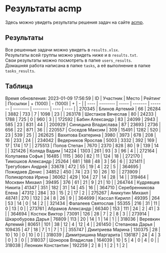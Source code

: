 # Результаты acmp
Здесь можно увидеть результаты решения задач на сайте [acmp](https://acmp.ru). 

## Результаты
Все решенные задачи можно увидеть в `results.xlsx`.  
Результаты всей группы можно увидеть ниже и в `results.txt`.  
Свои результаты можно посмотреть в папке `users_results`.  
Домашняя работа написана в папке `tasks`, а её выполнение в папке `tasks_results`.

## Таблица
Время обновления: 2023-01-09 17:56:59
| ID   | Участник | Место | Рейтинг | Посылки | + (1000) | - (1000) | +    | -    |
| ---- | -------- | ----- | ------- | ------- | -------- | -------- | ---- | ---- |
| 270345 | Блинов Артемий | 66 | 26284 | 3882 | 733 | 7 | 1098 | 23 |
| 263178 | Шестаков Вячеслав | 80 | 24233 | 1788 | 725 | 0 | 960 | 3 |
| 172592 | Бабин Александр | 83 | 24099 | 2943 | 585 | 23 | 831 | 44 |
| 200929 | Синицына Владислава | 87 | 23693 | 2736 | 656 | 22 | 871 | 36 |
| 220557 | Соседов Максим | 309 | 15491 | 1282 | 520 | 23 | 539 | 25 |
| 262625 | Вахитова Екатерина | 3980 | 3973 | 678 | 208 | 16 | 233 | 24 |
| 234042 | Ведерников Ярослав | 5003 | 3332 | 392 | 169 | 17 | 174 | 17 |
| 275513 | Попов Степан | 7670 | 2370 | 828 | 80 | 9 | 139 | 14 |
| 321426 | Коляда Вадим | 14224 | 1303 | 261 | 93 | 3 | 96 | 4 |
| 272164 | Колупаева Софья | 16485 | 1115 | 360 | 82 | 11 | 124 | 18 |
| 272170 | Тимошков Александр | 25264 | 681 | 188 | 48 | 3 | 56 | 6 |
| 321411 | Трегубович Андрей | 33678 | 472 | 55 | 19 | 4 | 22 | 5 |
| 364695 | Пожидаев Денис | 34852 | 450 | 74 | 23 | 10 | 26 | 10 |
| 273909 | Поликарпова Ирина | 36062 | 429 | 104 | 27 | 14 | 28 | 14 |
| 319464 | Москвин Михаил | 39495 | 376 | 61 | 21 | 9 | 21 | 10 |
| 264744 | Кудрявцев Никита | 41347 | 351 | 182 | 31 | 14 | 45 | 16 |
| 364710 | Серебренникова Елена | 47312 | 284 | 33 | 15 | 2 | 17 | 2 |
| 275267 | Аникутин Михаил | 48741 | 270 | 132 | 24 | 8 | 26 | 9 |
| 364699 | Кассал Кирилл | 49395 | 264 | 53 | 14 | 0 | 14 | 2 |
| 321434 | Фалалеев Святослав | 55355 | 216 | 31 | 11 | 0 | 13 | 0 |
| 273761 | Абрамов Александр | 66340 | 153 | 111 | 24 | 2 | 41 | 3 |
| 364694 | Костюк Виктор | 73091 | 126 | 28 | 7 | 2 | 8 | 3 |
| 273914 | Шкаробурова Дарья | 76809 | 113 | 20 | 14 | 1 | 14 | 1 |
| 318036 | Веревкин Артемий | 80651 | 101 | 38 | 12 | 4 | 12 | 4 |
| 261450 | Степанова Дарья | 109435 | 47 | 18 | 7 | 1 | 7 | 1 |
| 355747 | Дмитриева Марина | 130375 | 28 | 10 | 10 | 0 | 10 | 0 |
| 318039 | Димитришина Маргарита | 136187 | 24 | 4 | 3 | 0 | 3 | 0 |
| 318037 | Шоноров Владислав | 164039 | 10 | 5 | 4 | 0 | 4 | 0 |
| 318038 | Леонкин Константин | 192259 | 2 | 8 | 1 | 2 | 1 | 2 |
